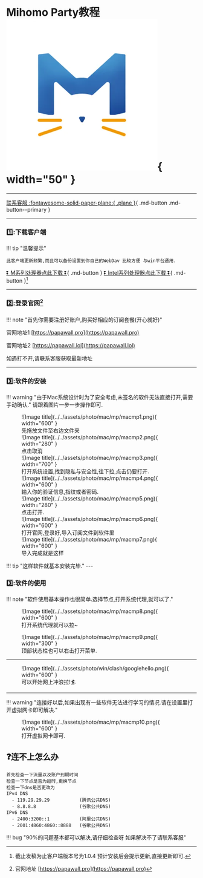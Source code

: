 # Mihomo Party教程 ![Image title](../../assets/photo/win/mp/mplogo.png){ width="50" }
---

[联系客服 :fontawesome-solid-paper-plane:{ .plane }](../../chat.html){ .md-button .md-button--primary }

---

### 1️⃣:下载客户端
!!! tip "温馨提示"
    
    此客户端更新频繁,而且可以备份设置到你自己的WebDav 比较方便 与win平台通用.
    
[⏬ M系列处理器点此下载 ⏬](https://154.12.80.60/mihomo-party-macos-1.0.4-arm64.dmg){ .md-button }
[⏬ Intel系列处理器点此下载 ⏬](https://154.12.80.60/mihomo-party-macos-1.0.4-x64.dmg){ .md-button }[^1] 

---

### 2️⃣:登录官网[^2] 

!!! note "首先你需要注册好账户,购买好相应的订阅套餐(开心就好)"

官网地址1 [https://papawall.pro](https://papawall.pro)

官网地址2 [https://papawall.lol](https://papawall.lol)

如遇打不开,请联系客服获取最新地址
    
---

### 3️⃣:软件的安装
!!! warning "由于Mac系统设计时为了安全考虑,未签名的软件无法直接打开,需要手动确认."
    请跟着图片一步一步操作即可.
<figure markdown="span">
![Image title](../../assets/photo/mac/mp/macmp1.png){ width="600" }
  <figcaption>先拖放文件至右边文件夹</figcaption>
![Image title](../../assets/photo/mac/mp/macmp2.png){ width="280" }
  <figcaption>点击取消</figcaption>
![Image title](../../assets/photo/mac/mp/macmp3.png){ width="700" }
  <figcaption>打开系统设置,找到隐私与安全性,往下拉,点击仍要打开.</figcaption>
![Image title](../../assets/photo/mac/mp/macmp4.png){ width="600" }
  <figcaption>输入你的验证信息,指纹或者密码.</figcaption>
![Image title](../../assets/photo/mac/mp/macmp5.png){ width="280" }
  <figcaption>点击打开.</figcaption>
![Image title](../../assets/photo/mac/mp/macmp6.png){ width="600" }
  <figcaption>打开官网,登录好,导入订阅文件到软件里</figcaption>
![Image title](../../assets/photo/mac/mp/macmp7.png){ width="600" }
  <figcaption>导入完成就是这样</figcaption>
</figure>
!!! tip "这样软件就基本安装完毕."
---

### 3️⃣:软件的使用
!!! note "软件使用基本操作也很简单.选择节点,打开系统代理,就可以了."
<figure markdown="span">
![Image title](../../assets/photo/mac/mp/macmp8.png){ width="600" }
  <figcaption>打开系统代理就可以拉~</figcaption>
</figure>
<figure markdown="span">
![Image title](../../assets/photo/mac/mp/macmp9.png){ width="300" }
  <figcaption>顶部状态栏也可以右击打开菜单.</figcaption>
</figure>

---

<figure markdown="span">
![Image title](../../assets/photo/win/clash/googlehello.png){ width="600" }
  <figcaption>可以开始网上冲浪拉!🏄‍</figcaption>
</figure>

---

!!! warning "连接好以后,如果出现有一些软件无法进行学习的情况.请在设置里打开虚拟网卡即可解决."
<figure markdown="span">
![Image title](../../assets/photo/mac/mp/macmp10.png){ width="600" }
  <figcaption>打开虚拟网卡即可.</figcaption>
</figure>

## ❓连不上怎么办
    首先检查一下流量以及账户到期时间
    检查一下节点是否为超时,更换节点
    检查一下dns是否更改为
    IPv4 DNS
      - 119.29.29.29           (腾讯公共DNS)
      - 8.8.8.8                (谷歌公共DNS)
    IPv6 DNS
      - 2400:3200::1           (阿里公共DNS)
      - 2001:4860:4860::8888   (谷歌公共DNS)
!!! bug "90%的问题基本都可以解决,请仔细检查呀 如果解决不了请联系客服"


[^1]: 截止发稿为止客户端版本号为1.0.4 预计安装后会提示更新,直接更新即可.
[^2]: 官网地址 [https://papawall.pro](https://papawall.pro)